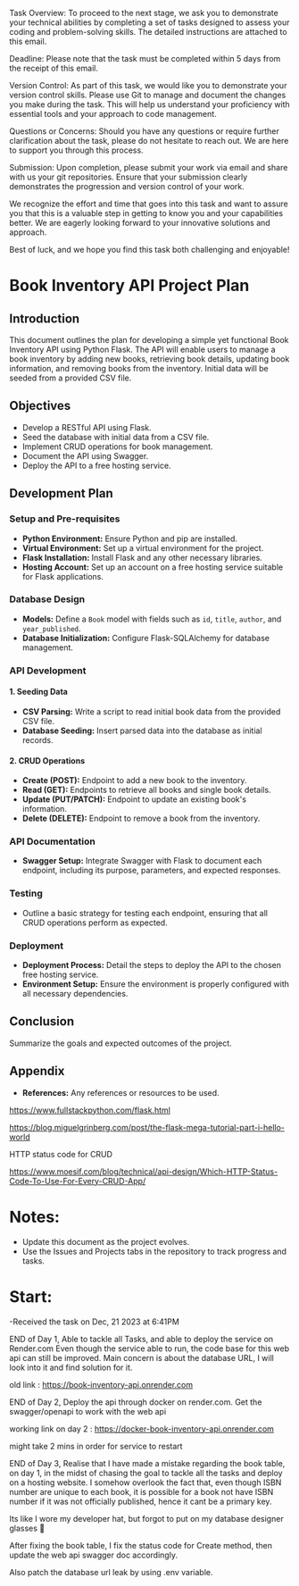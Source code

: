 Task Overview:
To proceed to the next stage, we ask you to demonstrate your technical abilities by completing a set of tasks designed to assess your coding and  problem-solving skills. The detailed instructions are attached to this email.

Deadline:
Please note that the task must be completed within 5 days from the receipt of this email.

Version Control:
As part of this task, we would like you to demonstrate your version control skills. Please use Git to manage and document the changes you make during the task. This will help us understand your proficiency with essential tools and your approach to code management.

Questions or Concerns:
Should you have any questions or require further clarification about the task, please do not hesitate to reach out. We are here to support you through this process.

Submission:
Upon completion, please submit your work via email and share with us your git repositories. Ensure that your submission clearly demonstrates the progression and version control of your work.

We recognize the effort and time that goes into this task and want to assure you that this is a valuable step in getting to know you and your capabilities better. We are eagerly looking forward to your innovative solutions and approach.

Best of luck, and we hope you find this task both challenging and enjoyable!



# Book Inventory API Project Plan

## Introduction
This document outlines the plan for developing a simple yet functional Book Inventory API using Python Flask. The API will enable users to manage a book inventory by adding new books, retrieving book details, updating book information, and removing books from the inventory. Initial data will be seeded from a provided CSV file.

## Objectives
- Develop a RESTful API using Flask.
- Seed the database with initial data from a CSV file.
- Implement CRUD operations for book management.
- Document the API using Swagger.
- Deploy the API to a free hosting service.

## Development Plan

### Setup and Pre-requisites
- **Python Environment:** Ensure Python and pip are installed.
- **Virtual Environment:** Set up a virtual environment for the project.
- **Flask Installation:** Install Flask and any other necessary libraries.
- **Hosting Account:** Set up an account on a free hosting service suitable for Flask applications.

### Database Design
- **Models:** Define a `Book` model with fields such as `id`, `title`, `author`, and `year_published`.
- **Database Initialization:** Configure Flask-SQLAlchemy for database management.

### API Development
#### 1. Seeding Data
- **CSV Parsing:** Write a script to read initial book data from the provided CSV file.
- **Database Seeding:** Insert parsed data into the database as initial records.

#### 2. CRUD Operations
- **Create (POST):** Endpoint to add a new book to the inventory.
- **Read (GET):** Endpoints to retrieve all books and single book details.
- **Update (PUT/PATCH):** Endpoint to update an existing book's information.
- **Delete (DELETE):** Endpoint to remove a book from the inventory.

### API Documentation
- **Swagger Setup:** Integrate Swagger with Flask to document each endpoint, including its purpose, parameters, and expected responses.

### Testing
- Outline a basic strategy for testing each endpoint, ensuring that all CRUD operations perform as expected.

### Deployment
- **Deployment Process:** Detail the steps to deploy the API to the chosen free hosting service.
- **Environment Setup:** Ensure the environment is properly configured with all necessary dependencies.

## Conclusion
Summarize the goals and expected outcomes of the project.

## Appendix
- **References:** Any references or resources to be used.

https://www.fullstackpython.com/flask.html

https://blog.miguelgrinberg.com/post/the-flask-mega-tutorial-part-i-hello-world

HTTP status code for CRUD

https://www.moesif.com/blog/technical/api-design/Which-HTTP-Status-Code-To-Use-For-Every-CRUD-App/


# Notes:
- Update this document as the project evolves.
- Use the Issues and Projects tabs in the repository to track progress and tasks.

# Start:
-Received the task on Dec, 21 2023 at 6:41PM

END of Day 1, Able to tackle all Tasks, and able to deploy the service on Render.com
Even though the service able to run, the code base for this web api can still be improved.
Main concern is about the database URL, I will look into it and find solution for it.

old link : https://book-inventory-api.onrender.com


END of Day 2, Deploy the api through docker on render.com.
Get the swagger/openapi to work with the web api

working link on day 2 : https://docker-book-inventory-api.onrender.com

might take 2 mins in order for service to restart

END of Day 3, Realise that I have made a mistake regarding the book table, on day 1, in the midst of chasing the goal to tackle all the tasks and deploy on a hosting website. I somehow overlook the fact that, even though ISBN number are unique to each book, it is possible for a book not have ISBN number if it was not officially published, hence it cant be a primary key.

Its like I wore my developer hat, but forgot to put on my database designer glasses :dizzy:

After fixing the book table, I fix the status code for Create method, then update the web api swagger doc accordingly.

Also patch the database url leak by using .env variable.



